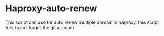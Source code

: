 # Haproxy-auto-renew
This script can use for auto renew multiple domain in haproxy.
this script fork from i forget the git account
